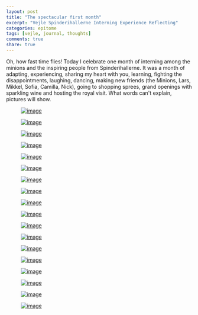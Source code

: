 ```yaml
---
layout: post
title: "The spectacular first month"
excerpt: "Vejle Spinderihallerne Interning Experience Reflecting"
categories: epitome
tags: [vejle, journal, thoughts]
comments: true
share: true
---
```


Oh, how fast time flies! Today I celebrate one month of interning among the minions and the inspiring people from Spinderihallerne. It was a month of adapting, experiencing, sharing my heart with you, learning, fighting the disappointments, laughing, dancing, making new friends (the Minions, Lars, Mikkel, Sofia, Camilla, Nick), going to shopping sprees, grand openings with sparkling wine and hosting the royal visit. What words can't explain, pictures will show.

<figure>
	<a href="{{site.url}}/images/epitome/23-09-2015/2015-08-1912.40.41.jpg"><img src="{{site.url}}/images/epitome/23-09-2015/2015-08-1912.40.41.jpg" alt="image"></a>
</figure>

<figure>
	<a href="{{site.url}}/images/epitome/23-09-2015/12026556_903223509753492_438938310_n.jpg"><img src="{{site.url}}/images/epitome/23-09-2015/12026556_903223509753492_438938310_n.jpg" alt="image"></a>
</figure>

<figure>
	<a href="{{site.url}}/images/epitome/23-09-2015/12048989_903223503086826_1177597367_n.jpg"><img src="{{site.url}}/images/epitome/23-09-2015/12048989_903223503086826_1177597367_n.jpg" alt="image"></a>
</figure>

<figure>
	<a href="{{site.url}}/images/epitome/23-09-2015/12047369_903223513086825_498821644_n.jpg"><img src="{{site.url}}/images/epitome/23-09-2015/12047369_903223513086825_498821644_n.jpg" alt="image"></a>
</figure>

<figure>
	<a href="{{site.url}}/images/epitome/23-09-2015/12048594_903223516420158_42399589_n.jpg"><img src="{{site.url}}/images/epitome/23-09-2015/12048594_903223516420158_42399589_n.jpg" alt="image"></a>
</figure>

<figure>
	<a href="{{site.url}}/images/epitome/23-09-2015/12053315_903223506420159_2136899677_n.jpg"><img src="{{site.url}}/images/epitome/23-09-2015/12053315_903223506420159_2136899677_n.jpg" alt="image"></a>
</figure>

<figure>
	<a href="{{site.url}}/images/epitome/23-09-2015/2015-08-2108.57.07.jpg"><img src="{{site.url}}/images/epitome/23-09-2015/2015-08-2108.57.07.jpg" alt="image"></a>
</figure>

<figure>
	<a href="{{site.url}}/images/epitome/23-09-2015/IMG_1305.JPG"><img src="{{site.url}}/images/epitome/23-09-2015/IMG_1305.JPG" alt="image"></a>
</figure>

<figure>
	<a href="{{site.url}}/images/epitome/23-09-2015/IMG_1353.JPG"><img src="{{site.url}}/images/epitome/23-09-2015/IMG_1353.JPG" alt="image"></a>
</figure>

<figure>
	<a href="{{site.url}}/images/epitome/23-09-2015/IMG_1344.JPG"><img src="{{site.url}}/images/epitome/23-09-2015/IMG_1344.JPG" alt="image"></a>
</figure>

<figure>
	<a href="{{site.url}}/images/epitome/23-09-2015/IMG_1439.jpg"><img src="{{site.url}}/images/epitome/23-09-2015/IMG_1439.jpg" alt="image"></a>
</figure>

<figure>
	<a href="{{site.url}}/images/epitome/23-09-2015/IMG_1473.jpg"><img src="{{site.url}}/images/epitome/23-09-2015/IMG_1473.jpg" alt="image"></a>
</figure>

<figure>
	<a href="{{site.url}}/images/epitome/23-09-2015/12030968_903178296424680_1114896285_n.jpg"><img src="{{site.url}}/images/epitome/23-09-2015/12030968_903178296424680_1114896285_n.jpg" alt="image"></a>
</figure>

<figure>
	<a href="{{site.url}}/images/epitome/23-09-2015/IMG_1317.JPG"><img src="{{site.url}}/images/epitome/23-09-2015/IMG_1317.JPG" alt="image"></a>
</figure>

<figure>
	<a href="{{site.url}}/images/epitome/23-09-2015/IMG_1486.jpg"><img src="{{site.url}}/images/epitome/23-09-2015/IMG_1486.jpg" alt="image"></a>
</figure>

<figure>
	<a href="{{site.url}}/images/epitome/23-09-2015/IMG_1497.jpg"><img src="{{site.url}}/images/epitome/23-09-2015/IMG_1497.jpg" alt="image"></a>
</figure>

<figure>
	<a href="{{site.url}}/images/epitome/23-09-2015/IMG_1503.jpg"><img src="{{site.url}}/images/epitome/23-09-2015/IMG_1503.jpg" alt="image"></a>
</figure>

<figure>
	<a href="{{site.url}}/images/epitome/23-09-2015/11998623_896947593714417_465724184_n.jpg"><img src="{{site.url}}/images/epitome/23-09-2015/11998623_896947593714417_465724184_n.jpg" alt="image"></a>
</figure>
